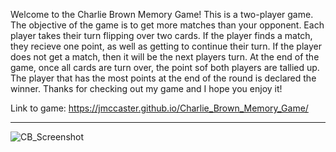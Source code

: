 Welcome to the Charlie Brown Memory Game! This is a two-player game. The objective of the game is to get more matches than your opponent. Each player takes their turn flipping over two cards. If the player finds a match, they recieve one point, as well as getting to continue their turn. If the player does not get a match, then it will be the next players turn. At the end of the game, once all cards are turn over, the point sof both players are tallied up. The player that has the most points at the end of the round is declared the winner. Thanks for checking out my game and I hope you enjoy it! 

Link to game: https://jmccaster.github.io/Charlie_Brown_Memory_Game/
<hr>

![CB_Screenshot](https://user-images.githubusercontent.com/87543482/189380217-b34a2cba-dc81-48df-8991-7e3082eb7cc7.png)
